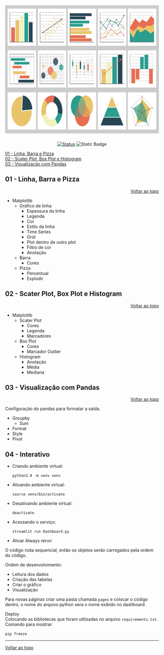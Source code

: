 <a id="topo"></a>
<h1 align="center">
  <img src="../image/plot.png" alt="plot" width=720px height=420px >
  <br>
  <!-- Estudo de Caso -->
</h1>

<div align="center">

<!-- [![Status](https://img.shields.io/badge/version-1.0-blue)]() -->
[![Status](https://img.shields.io/badge/status-active-success.svg)]()
![Static Badge](https://img.shields.io/badge/graficos-blue)

</div>


[01 - Linha, Barra e Pizza](#1)<br>
[02 - Scater Plot, Box Plot e Histogram](#2)<br>
[03 - Visualização com Pandas](#3)<br>


<a id="1"></a>

## 01 - Linha, Barra e Pizza

<div align="right">
    <a href="#topo">Voltar ao topo</a>
</div>

- Matplotlib
  - Gráfico de linha
    * Espessura da linha
    * Legenda
    * Cor
    * Estilo da linha
    * Time Series
    * Grid
    * Plot dentro de outro plot
    * Filtro de cor
    * Anotação
  - Barra
    * Cores
  - Pizza
    * Percentual
    * Explodir


<a id="2"></a>

## 02 - Scater Plot, Box Plot e Histogram

<div align="right">
    <a href="#topo">Voltar ao topo</a>
</div>

- Matplotlib
  - Scater Plot
    * Cores
    * Legenda
    * Marcadores
  - Box Plot
    * Cores
    * Marcador Outlier
  - Histogram
    * Anotação
    * Média
    * Mediana

<a id="3"></a>

## 03 - Visualização com Pandas

<div align="right">
    <a href="#topo">Voltar ao topo</a>
</div>

Configuração do pandas para formatar a saída.

* Groupby
  * Sum
* Format
* Style
* Pivot


## 04 - Interativo



  * Criando ambiente virtual:
    ```
    python3.9 -m venv venv
    ```

  * Ativando ambiente virtual:
    ```
    source venv/bin/activate
    ```

  * Desativando ambiente virtual:
    ```
    deactivate
    ```

  * Acessando o serviço:
    ```
    streamlit run Dashboard.py
    ```

  * Ativar Always rerun 

O código roda sequencial, então os objetos serão carregados pela ordem do código.

Ordem de desenvolvimento:
* Leitura dos dados 
* Criação das tabelas 
* Criar o gráfico
* Visualização

Para novas páginas criar uma pasta chamada `pages` e colocar o código dentro, o nome do arquivo python sera o nome exibido no dashboard.

Deploy<br>
Colocando as bibliotecas que foram utilizadas no arquivo `requirements.txt`.<br>
Comando para mostrar:
```
pip freeze
```

***
<div align="left">
    <a href="#topo">Voltar ao topo</a>
</div>